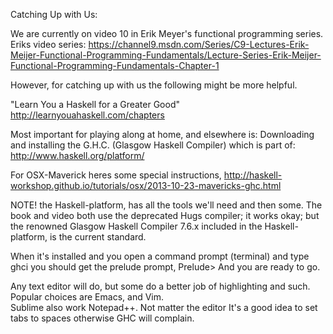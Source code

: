 Catching Up with Us:

We are currently on video 10 in Erik Meyer's functional programming series.  
Eriks video series: https://channel9.msdn.com/Series/C9-Lectures-Erik-Meijer-Functional-Programming-Fundamentals/Lecture-Series-Erik-Meijer-Functional-Programming-Fundamentals-Chapter-1 

However, for catching up with us the following might be more helpful.

"Learn You a Haskell for a Greater Good" 
http://learnyouahaskell.com/chapters 

Most important for playing along at home, and elsewhere is:
Downloading and installing the G.H.C. (Glasgow Haskell Compiler) which is part of: http://www.haskell.org/platform/

For OSX-Maverick heres some special instructions, http://haskell-workshop.github.io/tutorials/osx/2013-10-23-mavericks-ghc.html

NOTE! the Haskell-platform, has all the tools we'll need and then some. The book and video both use the deprecated Hugs compiler; it works okay; but the renowned Glasgow Haskell Compiler 7.6.x included in the Haskell-platform, is the current standard.

When it's installed and you open a command prompt (terminal) and type ghci you should get the prelude prompt, 
Prelude> 
And you are ready to go.


Any text editor will do, but some do a better job of highlighting and such. 
Popular choices are Emacs, and Vim.  
Sublime also work Notepad++. 
Not matter the editor 
It's a good idea to set tabs to spaces otherwise GHC will complain.





